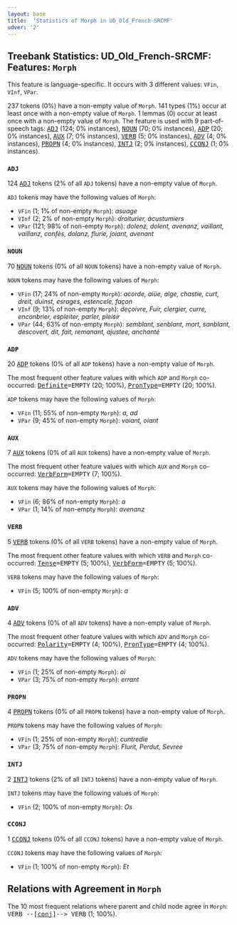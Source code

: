 ```yaml
---
layout: base
title:  'Statistics of Morph in UD_Old_French-SRCMF'
udver: '2'
---
```


## Treebank Statistics: UD_Old_French-SRCMF: Features: `Morph`

This feature is language-specific.
It occurs with 3 different values: `VFin`, `VInf`, `VPar`.

237 tokens (0%) have a non-empty value of `Morph`.
141 types (1%) occur at least once with a non-empty value of `Morph`.
1 lemmas (0) occur at least once with a non-empty value of `Morph`.
The feature is used with 9 part-of-speech tags: <tt><a href="fro_srcmf-pos-ADJ.html">ADJ</a></tt> (124; 0% instances), <tt><a href="fro_srcmf-pos-NOUN.html">NOUN</a></tt> (70; 0% instances), <tt><a href="fro_srcmf-pos-ADP.html">ADP</a></tt> (20; 0% instances), <tt><a href="fro_srcmf-pos-AUX.html">AUX</a></tt> (7; 0% instances), <tt><a href="fro_srcmf-pos-VERB.html">VERB</a></tt> (5; 0% instances), <tt><a href="fro_srcmf-pos-ADV.html">ADV</a></tt> (4; 0% instances), <tt><a href="fro_srcmf-pos-PROPN.html">PROPN</a></tt> (4; 0% instances), <tt><a href="fro_srcmf-pos-INTJ.html">INTJ</a></tt> (2; 0% instances), <tt><a href="fro_srcmf-pos-CCONJ.html">CCONJ</a></tt> (1; 0% instances).

### `ADJ`

124 <tt><a href="fro_srcmf-pos-ADJ.html">ADJ</a></tt> tokens (2% of all `ADJ` tokens) have a non-empty value of `Morph`.

`ADJ` tokens may have the following values of `Morph`:

* `VFin` (1; 1% of non-empty `Morph`): <em>asuage</em>
* `VInf` (2; 2% of non-empty `Morph`): <em>droiturier, ácustumiers</em>
* `VPar` (121; 98% of non-empty `Morph`): <em>dolenz, dolent, avenanz, vaillant, vaillanz, confés, dolanz, flurie, joiant, avenant</em>

### `NOUN`

70 <tt><a href="fro_srcmf-pos-NOUN.html">NOUN</a></tt> tokens (0% of all `NOUN` tokens) have a non-empty value of `Morph`.

`NOUN` tokens may have the following values of `Morph`:

* `VFin` (17; 24% of non-empty `Morph`): <em>acorde, aiüe, alge, chastie, curt, dreit, duinst, esrages, estencele, façon</em>
* `VInf` (9; 13% of non-empty `Morph`): <em>deçoivre, Fuïr, clergier, curre, enconbrier, espleiter, parler, pleisir</em>
* `VPar` (44; 63% of non-empty `Morph`): <em>semblant, senblant, mort, sanblant, descovert, dit, fait, remanant, ajustee, anchanté</em>

### `ADP`

20 <tt><a href="fro_srcmf-pos-ADP.html">ADP</a></tt> tokens (0% of all `ADP` tokens) have a non-empty value of `Morph`.

The most frequent other feature values with which `ADP` and `Morph` co-occurred: <tt><a href="fro_srcmf-feat-Definite.html">Definite</a></tt><tt>=EMPTY</tt> (20; 100%), <tt><a href="fro_srcmf-feat-PronType.html">PronType</a></tt><tt>=EMPTY</tt> (20; 100%).

`ADP` tokens may have the following values of `Morph`:

* `VFin` (11; 55% of non-empty `Morph`): <em>a, ad</em>
* `VPar` (9; 45% of non-empty `Morph`): <em>voiant, oiant</em>

### `AUX`

7 <tt><a href="fro_srcmf-pos-AUX.html">AUX</a></tt> tokens (0% of all `AUX` tokens) have a non-empty value of `Morph`.

The most frequent other feature values with which `AUX` and `Morph` co-occurred: <tt><a href="fro_srcmf-feat-VerbForm.html">VerbForm</a></tt><tt>=EMPTY</tt> (7; 100%).

`AUX` tokens may have the following values of `Morph`:

* `VFin` (6; 86% of non-empty `Morph`): <em>a</em>
* `VPar` (1; 14% of non-empty `Morph`): <em>avenanz</em>

### `VERB`

5 <tt><a href="fro_srcmf-pos-VERB.html">VERB</a></tt> tokens (0% of all `VERB` tokens) have a non-empty value of `Morph`.

The most frequent other feature values with which `VERB` and `Morph` co-occurred: <tt><a href="fro_srcmf-feat-Tense.html">Tense</a></tt><tt>=EMPTY</tt> (5; 100%), <tt><a href="fro_srcmf-feat-VerbForm.html">VerbForm</a></tt><tt>=EMPTY</tt> (5; 100%).

`VERB` tokens may have the following values of `Morph`:

* `VFin` (5; 100% of non-empty `Morph`): <em>a</em>

### `ADV`

4 <tt><a href="fro_srcmf-pos-ADV.html">ADV</a></tt> tokens (0% of all `ADV` tokens) have a non-empty value of `Morph`.

The most frequent other feature values with which `ADV` and `Morph` co-occurred: <tt><a href="fro_srcmf-feat-Polarity.html">Polarity</a></tt><tt>=EMPTY</tt> (4; 100%), <tt><a href="fro_srcmf-feat-PronType.html">PronType</a></tt><tt>=EMPTY</tt> (4; 100%).

`ADV` tokens may have the following values of `Morph`:

* `VFin` (1; 25% of non-empty `Morph`): <em>oi</em>
* `VPar` (3; 75% of non-empty `Morph`): <em>errant</em>

### `PROPN`

4 <tt><a href="fro_srcmf-pos-PROPN.html">PROPN</a></tt> tokens (0% of all `PROPN` tokens) have a non-empty value of `Morph`.

`PROPN` tokens may have the following values of `Morph`:

* `VFin` (1; 25% of non-empty `Morph`): <em>cuntredie</em>
* `VPar` (3; 75% of non-empty `Morph`): <em>Flurit, Perdut, Sevree</em>

### `INTJ`

2 <tt><a href="fro_srcmf-pos-INTJ.html">INTJ</a></tt> tokens (2% of all `INTJ` tokens) have a non-empty value of `Morph`.

`INTJ` tokens may have the following values of `Morph`:

* `VFin` (2; 100% of non-empty `Morph`): <em>Os</em>

### `CCONJ`

1 <tt><a href="fro_srcmf-pos-CCONJ.html">CCONJ</a></tt> tokens (0% of all `CCONJ` tokens) have a non-empty value of `Morph`.

`CCONJ` tokens may have the following values of `Morph`:

* `VFin` (1; 100% of non-empty `Morph`): <em>Et</em>

## Relations with Agreement in `Morph`

The 10 most frequent relations where parent and child node agree in `Morph`:
<tt>VERB --[<tt><a href="fro_srcmf-dep-conj.html">conj</a></tt>]--> VERB</tt> (1; 100%).

